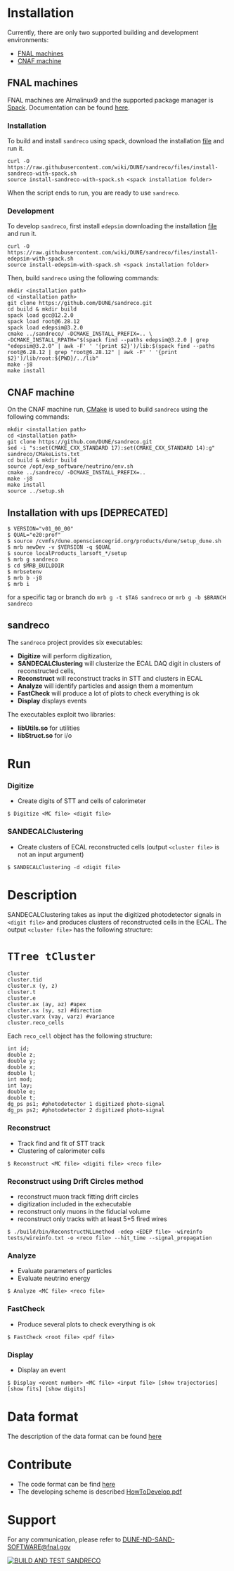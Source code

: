 # Installation

Currently, there are only two supported building and development environments:

- [FNAL machines](#fnal-machines)
- [CNAF machine](#cnaf-machine)

## FNAL machines
FNAL machines are Almalinux9 and the supported package manager is [Spack](https://spack.io/). Documentation can be found [here](https://spack.readthedocs.io/en/latest/).

### Installation
To build and install `sandreco` using spack, download the installation [file](../../wiki/files/install-sandreco-with-spack.sh) and run it.

```console
curl -O https://raw.githubusercontent.com/wiki/DUNE/sandreco/files/install-sandreco-with-spack.sh
source install-sandreco-with-spack.sh <spack installation folder>
```

When the script ends to run, you are ready to use `sandreco`. 

### Development
To develop `sandreco`, first install `edepsim` downloading the installation [file](../../wiki/files/install-edepsim-with-spack.sh) and run it.

```console
curl -O https://raw.githubusercontent.com/wiki/DUNE/sandreco/files/install-edepsim-with-spack.sh
source install-edepsim-with-spack.sh <spack installation folder>
```

Then, build `sandreco` using the following commands:

```console
mkdir <installation path>
cd <installation path>
git clone https://github.com/DUNE/sandreco.git
cd build & mkdir build
spack load gcc@12.2.0
spack load root@6.28.12
spack load edepsim@3.2.0
cmake ../sandreco/ -DCMAKE_INSTALL_PREFIX=.. \
-DCMAKE_INSTALL_RPATH="$(spack find --paths edepsim@3.2.0 | grep "edepsim@3.2.0" | awk -F' ' '{print $2}')/lib:$(spack find --paths root@6.28.12 | grep "root@6.28.12" | awk -F' ' '{print $2}')/lib/root:${PWD}/../lib"
make -j8
make install
```

## CNAF machine
On the CNAF machine run, [CMake](https://cmake.org/) is used to build `sandreco` using the following commands:

```console
mkdir <installation path>
cd <installation path>
git clone https://github.com/DUNE/sandreco.git
sed -i "s:set(CMAKE_CXX_STANDARD 17):set(CMAKE_CXX_STANDARD 14):g" sandreco/CMakeLists.txt
cd build & mkdir build
source /opt/exp_software/neutrino/env.sh
cmake ../sandreco/ -DCMAKE_INSTALL_PREFIX=..
make -j8
make install
source ../setup.sh
```

## Installation with ups [DEPRECATED]

```console
$ VERSION="v01_00_00"
$ QUAL="e20:prof"
$ source /cvmfs/dune.opensciencegrid.org/products/dune/setup_dune.sh
$ mrb newDev -v $VERSION -q $QUAL
$ source localProducts_larsoft_*/setup
$ mrb g sandreco
$ cd $MRB_BUILDDIR
$ mrbsetenv
$ mrb b -j8
$ mrb i
```

for a specific tag or branch do `mrb g -t $TAG sandreco` or `mrb g -b $BRANCH sandreco`

## sandreco

The `sandreco` project provides six executables:
- **Digitize** will perform digitization,
- **SANDECALClustering** will clusterize the ECAL DAQ digit in clusters of reconstructed cells,  
- **Reconstruct** will reconstruct tracks in STT and clusters in ECAL
- **Analyze** will identify particles and assign them a momentum
- **FastCheck** will produce a lot of plots to check everything is ok
- **Display** displays events

The executables exploit two libraries:
- **libUtils.so** for utilities
- **libStruct.so** for i/o

# Run

### Digitize
- Create digits of STT and cells of calorimeter

```console
$ Digitize <MC file> <digit file>
```
### SANDECALClustering 
- Create clusters of ECAL reconstructed cells (output `<cluster file>` is not an input argument) 

```console
$ SANDECALClustering -d <digit file>
```

# Description

SANDECALClustering takes as input the digitized photodetector signals in `<digit file>` and produces clusters of reconstructed cells in the ECAL. The output `<cluster file>` has the following structure: 

# `TTree tCluster`
```
cluster
cluster.tid
cluster.x (y, z) 
cluster.t
cluster.e
cluster.ax (ay, az) #apex
cluster.sx (sy, sz) #direction
cluster.varx (vay, varz) #variance
cluster.reco_cells 
```
Each `reco_cell` object has the following structure:
```
int id;
double z;
double y;
double x;
double l;
int mod;
int lay;
double e;
double t; 
dg_ps ps1; #photodetector 1 digitized photo-signal
dg_ps ps2; #photodetector 2 digitized photo-signal

```

### Reconstruct
- Track find and fit of STT track
- Clustering of calorimeter cells

```console
$ Reconstruct <MC file> <digiti file> <reco file>
```

### Reconstruct using Drift Circles method
- reconstruct muon track fitting drift circles
- digitization included in the exhecutable
- reconstruct only muons in the fiducial volume
- reconstruct only tracks with at least 5+5 fired wires

```console
$ ./build/bin/ReconstructNLLmethod -edep <EDEP file> -wireinfo tests/wireinfo.txt -o <reco file> --hit_time --signal_propagation
```

### Analyze
- Evaluate parameters of particles
- Evaluate neutrino energy

```console
$ Analyze <MC file> <reco file>
```

### FastCheck
- Produce several plots to check everything is ok

```console
$ FastCheck <root file> <pdf file>
```

### Display
- Display an event

```console
$ Display <event number> <MC file> <input file> [show trajectories] [show fits] [show digits]
```

# Data format

The description of the data format can be found [here](../../wiki/Data-Model)


# Contribute

- The code format can be find [here](../../wiki/Code-Formatting)
- The developing scheme is described [HowToDevelop.pdf](https://baltig.infn.it/dune/sand-reco/-/wikis/uploads/8b897fb0ea753ef767b96312bdf9ccac/HowToDevelop.pdf)

# Support

For any communication, please refer to [DUNE-ND-SAND-SOFTWARE@fnal.gov](mailto:DUNE-ND-SAND-SOFTWARE@fnal.gov)

[![BUILD AND TEST SANDRECO](https://github.com/DUNE/sandreco/actions/workflows/build-and-test-sandreco.yml/badge.svg)](https://github.com/DUNE/sandreco/actions/workflows/build-and-test-sandreco.yml)
